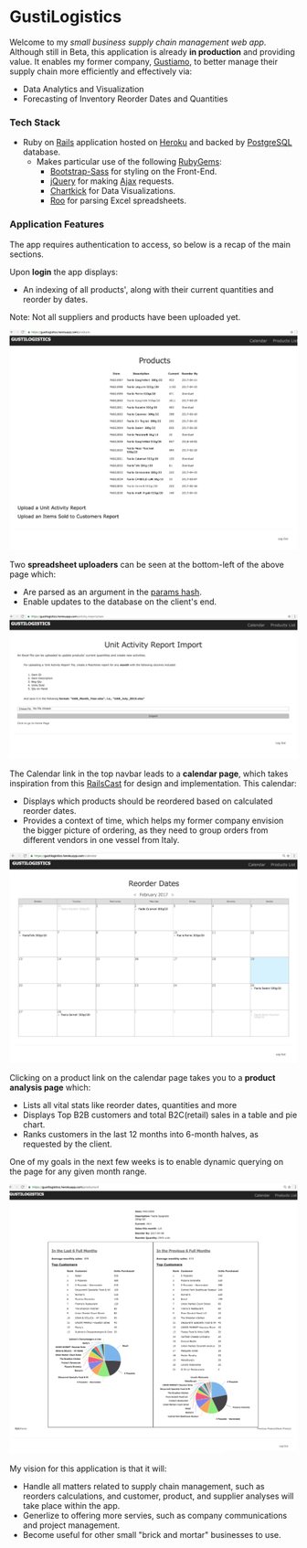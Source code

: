 # GustiLogistics

Welcome to my *small business supply chain management web app*. Although still in Beta, this application is already **in production** and providing value. It enables my former company, [Gustiamo](https://www.gustiamo.com/), to better manage their supply chain more efficiently and effectively via:
* Data Analytics and Visualization
* Forecasting of Inventory Reorder Dates and Quantities

### Tech Stack

* Ruby on [Rails](http://rubyonrails.org/) application hosted on [Heroku](https://www.heroku.com/) and backed by [PostgreSQL](https://www.postgresql.org/) database.
  * Makes particular use of the following [RubyGems](https://rubygems.org/):
    * [Bootstrap-Sass](https://github.com/twbs/bootstrap-sass/) for styling on the Front-End.
    * [jQuery](https://rubygems.org/gems/jquery-rails) for making [Ajax](https://en.wikipedia.org/wiki/Ajax_(programming)) requests.
    * [Chartkick](https://github.com/ankane/chartkick) for Data Visualizations.
    * [Roo](https://github.com/roo-rb/roo) for parsing Excel spreadsheets.

### Application Features

The app requires authentication to access, so below is a recap of the main sections. 

Upon **login** the app displays:
* An indexing of all products', along with their current quantities and reorder by dates. 

Note: Not all suppliers and products have been uploaded yet.

![alt text](/sample_images/ProductsIndexPage.png "Products List")

Two **spreadsheet uploaders** can be seen at the bottom-left of the above page which:
* Are parsed as an argument in the [params hash](https://gorails.com/episodes/the-params-hash). 
* Enable updates to the database on the client's end. 

![alt text](/sample_images/FileUploader.png "File Uploader")

The Calendar link in the top navbar leads to a **calendar page**, which takes inspiration from this [RailsCast](http://railscasts.com/episodes/213-calendars) for design and implementation. This calendar:
* Displays which products should be reordered based on calculated reorder dates. 
* Provides a context of time, which helps my former company envision the bigger picture of ordering, as they need to group orders from different vendors in one vessel from Italy. 

![alt text](/sample_images/CalendarPage.png "Calendar Prototype")

Clicking on a product link on the calendar page takes you to a **product analysis page** which:
* Lists all vital stats like reorder dates, quantities and more
* Displays Top B2B customers and total B2C(retail) sales in a table and pie chart. 
* Ranks customers in the last 12 months into 6-month halves, as requested by the client. 

One of my goals in the next few weeks is to enable dynamic querying on the page for any given month range.  

![alt text](/sample_images/ProductAnalysisPage.png "Product Analysis")

My vision for this application is that it will:
* Handle all matters related to supply chain management, such as reorders calculations, and customer, product, and supplier analyses will take place within the app. 
* Generlize to offering more servies, such as company communications and project management. 
* Become useful for other small "brick and mortar" businesses to use.
